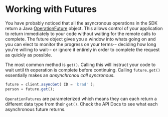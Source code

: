 # Working with Futures

You have probably noticed that all the asyncronous operations in the SDK return a Java [OperationFuture](http://www.couchbase.com/autodocs/spymemcached-2.8.1/net/spy/memcached/internal/OperationFuture.html) object. This allows control of your application to return immediately to your code without waiting for the remote calls to complete. The future object gives you a window into whats going on and you can elect to monitor the progress on your terms-- deciding how long you're willing to wait-- or ignore it entirely in order to complete the request as quickly as possible.

The most common method is `get()`. Calling this will instruct your code to wait until th eoperation is complete before continuing. Calling `future.get()` essentially makes an *ansynchronou call syncronous*.

```js
future = client.asyncGet( ID = 'brad' );
person = future.get();
```

`OperationFutures` are parameterized which means they can each return a different data type from their `get()`. Check the API Docs to see what each asynchronous future returns.


